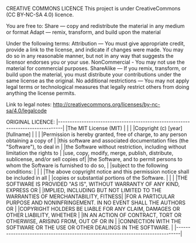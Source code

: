 CREATIVE COMMONS LICENCE
This project is under CreativeCommons (CC BY-NC-SA 4.0) licence.

You are free to:
  Share — copy and redistribute the material in any medium or format
  Adapt — remix, transform, and build upon the material

Under the following terms:
  Attribution — You must give appropriate credit, provide a link to the license,
                and indicate if changes were made. You may do so in any reasonable
				manner, but not in any way that suggests the licensor endorses you
				or your use.
  NonCommercial - You may not use the material for commercial purposes.
  ShareAlike —  If you remix, transform, or build upon the material, you must
                distribute your contributions under the same license as the
			    original.
 No additional
 restrictions — You may not apply legal terms or technological measures that
                legally restrict others from doing anything the license permits.
  
Link to legal notes: http://creativecommons.org/licenses/by-nc-sa/4.0/legalcode  

ORIGINAL LICENCE:
|--------------------------------------------------------------------------------|
|The MIT License (MIT)                                                           |
|                                                                                |
|Copyright (c) [year] [fullname]                                                 |
|                                                                                |
|Permission is hereby granted, free of charge, to any person obtaining a copy of |
|this software and associated documentation files (the "Software"), to deal in   |
|the Software without restriction, including without limitation the rights to    |
|use, copy, modify, merge, publish, distribute, sublicense, and/or sell copies of|
|the Software, and to permit persons to whom the Software is furnished to do so, |
|subject to the following conditions:                                            |
|                                                                                |
|The above copyright notice and this permission notice shall be included in all  |
|copies or substantial portions of the Software.                                 |
|                                                                                |
|THE SOFTWARE IS PROVIDED "AS IS", WITHOUT WARRANTY OF ANY KIND, EXPRESS OR      |
|IMPLIED, INCLUDING BUT NOT LIMITED TO THE WARRANTIES OF MERCHANTABILITY, FITNESS|
|FOR A PARTICULAR PURPOSE AND NONINFRINGEMENT. IN NO EVENT SHALL THE AUTHORS OR  |
|COPYRIGHT HOLDERS BE LIABLE FOR ANY CLAIM, DAMAGES OR OTHER LIABILITY, WHETHER  |
|IN AN ACTION OF CONTRACT, TORT OR OTHERWISE, ARISING FROM, OUT OF OR IN         |
|CONNECTION WITH THE SOFTWARE OR THE USE OR OTHER DEALINGS IN THE SOFTWARE.      |
|--------------------------------------------------------------------------------|